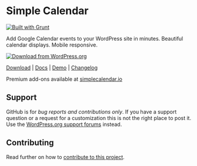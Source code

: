 # Simple Calendar
[![Built with Grunt](https://cdn.gruntjs.com/builtwith.png)](http://gruntjs.com/)

Add Google Calendar events to your WordPress site in minutes. Beautiful calendar displays. Mobile responsive.

[![Download from WordPress.org](https://raw.githubusercontent.com/Xtendify/Simple-Calendar/main/assets/images/welcome/fullcalendar-google-calendar-pro-grid-view.png)](https://wordpress.org/plugins/google-calendar-events/)

[Download](https://wordpress.org/plugins/google-calendar-events/) | [Docs](https://docs.simplecalendar.io) | [Demo](https://demo.simplecalendar.io) | [Changelog](https://wordpress.org/plugins/google-calendar-events/changelog/)

Premium add-ons available at [simplecalendar.io](https://simplecalendar.io)

## Support

GitHub is for *bug reports and contributions only*. If you have a support question or a request for a customization this is not the right place to post it. Use the [WordPress.org support forums](https://wordpress.org/support/plugin/google-calendar-events) instead.

## Contributing

Read further on how to [contribute to this project](https://github.com/Xtendify/Simple-Calendar/blob/main/contributing.md).
